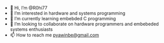 - 👋 Hi, I’m @R0hi77
- 👀 I’m interested in hardware and systems programming 
- 🌱 I’m currently learning embebded C programming 
- 💞️ I’m looking to collaborate on hardware programmers and embebeded systems enthusiasts
- 📫 How to reach me pyawinbe@gmail.com 

<!---
R0hi77/R0hi77 is a ✨ special ✨ repository because its `README.md` (this file) appears on your GitHub profile.
You can click the Preview link to take a look at your changes.
--->
